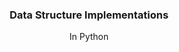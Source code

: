 <p align="center">
  <h3 align="center">Data Structure Implementations</h3>

<p align="center">
    In Python
